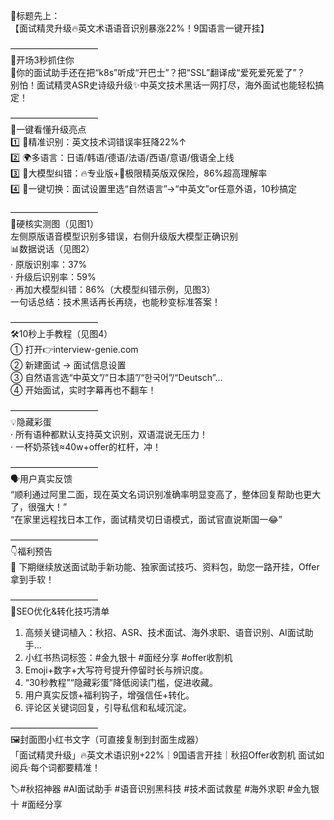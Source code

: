 
🤖标题先上：  
【面试精灵升级🔥英文术语语音识别暴涨22%！9国语言一键开挂】

——————————  
🌈开场3秒抓住你  
👀你的面试助手还在把“k8s”听成“开巴士”？把“SSL”翻译成“爱死爱死爱了”？  
别怕！面试精灵ASR史诗级升级✨中英文技术黑话一网打尽，海外面试也能轻松搞定！  

——————————  
🎯一键看懂升级亮点  
1️⃣ 🎤精准识别：英文技术词错误率狂降22%↑  
2️⃣ 🌍多语言：日语/韩语/德语/法语/西语/意语/俄语全上线  
3️⃣ 🤖大模型纠错：🔥专业版+🚀极限精英版双保险，86%超高理解率  
4️⃣ 🚀一键切换：面试设置里选“自然语言”→“中英文”or任意外语，10秒搞定  

——————————  
🧪硬核实测图（见图1）  
左侧原版语音模型识别多错误，右侧升级版大模型正确识别  
📊数据说话（见图2）  
· 原版识别率：37%  
· 升级后识别率：59%  
· 再加大模型纠错：86%（大模型纠错示例，见图3）  
一句话总结：技术黑话再长再绕，也能秒变标准答案！  

——————————  
🛠️10秒上手教程（见图4）  
① 打开👉interview-genie.com  
② 新建面试 → 面试信息设置  
③ 自然语言选“中英文”/“日本語”/“한국어”/“Deutsch”…  
④ 开始面试，实时字幕再也不翻车！  

——————————  
💡隐藏彩蛋  
· 所有语种都默认支持英文识别，双语混说无压力！  
· 一杯奶茶钱≈40w+offer的杠杆，冲！  

——————————  
🗣️用户真实反馈  
“顺利通过阿里二面，现在英文名词识别准确率明显变高了，整体回复帮助也更大了，很强大！”  
“在家里远程找日本工作，面试精灵切日语模式，面试官直说斯国一😂”  

——————————  
👇福利预告  
🎯 下期继续放送面试助手新功能、独家面试技巧、资料包，助您一路开挂，Offer拿到手软！

——————————  
📌SEO优化&转化技巧清单  
1. 高频关键词植入：秋招、ASR、技术面试、海外求职、语音识别、AI面试助手…  
2. 小红书热词标签：#金九银十 #面经分享 #offer收割机  
3. Emoji+数字+大写符号提升停留时长与辨识度。  
4. “30秒教程”“隐藏彩蛋”降低阅读门槛，促进收藏。  
5. 用户真实反馈+福利钩子，增强信任+转化。  
6. 评论区关键词回复，引导私信和私域沉淀。  

——————————  
🖼️封面图小红书文字（可直接复制到封面生成器）  
「面试精灵升级」🔥英文术语识别+22%｜9国语言开挂｜秋招Offer收割机
面试如阅兵·每个词都要精准！

🏷️#秋招神器 #AI面试助手 #语音识别黑科技 #技术面试救星 #海外求职 #金九银十 #面经分享  